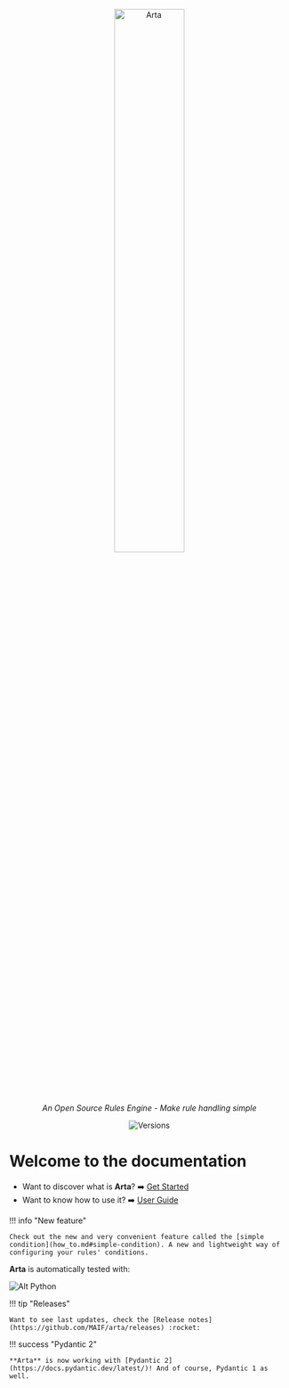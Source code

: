 <p align="center">
  <a href="https://maif.github.io/arta"><img src="../assets/img/arta-fond-clair.svg" alt="Arta" width="50%"></a>
</p>
<p align="center">
    <em>An Open Source Rules Engine - Make rule handling simple</em>
</p>
<p align="center">
    <img src="https://img.shields.io/pypi/v/arta" alt="Versions">
</p>

# Welcome to the documentation

* Want to discover what is **Arta**? :arrow_right: [Get Started](a_simple_example.md)
* Want to know how to use it? :arrow_right: [User Guide](how_to.md)

!!! info "New feature"

    Check out the new and very convenient feature called the [simple condition](how_to.md#simple-condition). A new and lightweight way of configuring your rules' conditions.

**Arta** is automatically tested with:

![Alt Python](https://img.shields.io/pypi/pyversions/arta)

!!! tip "Releases"
    
    Want to see last updates, check the [Release notes](https://github.com/MAIF/arta/releases) :rocket:

!!! success "Pydantic 2"

    **Arta** is now working with [Pydantic 2](https://docs.pydantic.dev/latest/)! And of course, Pydantic 1 as well.
